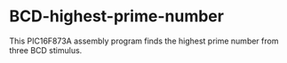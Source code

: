 # BCD-highest-prime-number
This PIC16F873A assembly program finds the highest prime number from three BCD stimulus.
